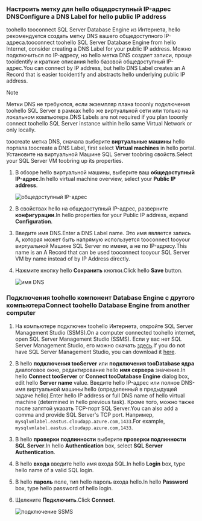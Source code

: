 ### <a name="configure-a-dns-label-for-hello-public-ip-address"></a><span data-ttu-id="e49e0-101">Настроить метку для hello общедоступный IP-адрес DNS</span><span class="sxs-lookup"><span data-stu-id="e49e0-101">Configure a DNS Label for hello public IP address</span></span>

<span data-ttu-id="e49e0-102">toohello tooconnect SQL Server Database Engine из Интернета, hello рекомендуется создать метку DNS вашего общедоступного IP-адреса.</span><span class="sxs-lookup"><span data-stu-id="e49e0-102">tooconnect toohello SQL Server Database Engine from hello Internet, consider creating a DNS Label for your public IP address.</span></span> <span data-ttu-id="e49e0-103">Можно подключиться по IP-адресу, но hello метка DNS создает записи, проще tooidentify и краткие описания hello базовой общедоступный IP-адрес.</span><span class="sxs-lookup"><span data-stu-id="e49e0-103">You can connect by IP address, but hello DNS Label creates an A Record that is easier tooidentify and abstracts hello underlying public IP address.</span></span>

> [!NOTE]
> <span data-ttu-id="e49e0-104">Метки DNS не требуются, если экземпляр плана tooonly подключения toohello SQL Server в рамках hello же виртуальной сети или только на локальном компьютере.</span><span class="sxs-lookup"><span data-stu-id="e49e0-104">DNS Labels are not required if you plan tooonly connect toohello SQL Server instance within hello same Virtual Network or only locally.</span></span>

<span data-ttu-id="e49e0-105">toocreate метка DNS, сначала выберите **виртуальные машины** hello портала.</span><span class="sxs-lookup"><span data-stu-id="e49e0-105">toocreate a DNS Label, first select **Virtual machines** in hello portal.</span></span> <span data-ttu-id="e49e0-106">Установите на виртуальной Машине SQL Server toobring свойств.</span><span class="sxs-lookup"><span data-stu-id="e49e0-106">Select your SQL Server VM toobring up its properties.</span></span>

1. <span data-ttu-id="e49e0-107">В обзоре hello виртуальной машины, выберите ваш **общедоступный IP-адрес**.</span><span class="sxs-lookup"><span data-stu-id="e49e0-107">In hello virtual machine overview, select your **Public IP address**.</span></span>

    ![общедоступный IP-адрес](./media/virtual-machines-sql-server-connection-steps/rm-public-ip-address.png)

1. <span data-ttu-id="e49e0-109">В свойствах hello на общедоступный IP-адрес, разверните **конфигурации**.</span><span class="sxs-lookup"><span data-stu-id="e49e0-109">In hello properties for your Public IP address, expand **Configuration**.</span></span>

1. <span data-ttu-id="e49e0-110">Введите имя DNS.</span><span class="sxs-lookup"><span data-stu-id="e49e0-110">Enter a DNS Label name.</span></span> <span data-ttu-id="e49e0-111">Это имя является запись A, которая может быть напрямую используется tooconnect tooyour виртуальной Машине SQL Server по имени, а не по IP-адресу.</span><span class="sxs-lookup"><span data-stu-id="e49e0-111">This name is an A Record that can be used tooconnect tooyour SQL Server VM by name instead of by IP Address directly.</span></span>

1. <span data-ttu-id="e49e0-112">Нажмите кнопку hello **Сохранить** кнопки.</span><span class="sxs-lookup"><span data-stu-id="e49e0-112">Click hello **Save** button.</span></span>

    ![имя DNS](./media/virtual-machines-sql-server-connection-steps/rm-dns-label.png)

### <a name="connect-toohello-database-engine-from-another-computer"></a><span data-ttu-id="e49e0-114">Подключения toohello компонент Database Engine с другого компьютера</span><span class="sxs-lookup"><span data-stu-id="e49e0-114">Connect toohello Database Engine from another computer</span></span>

1. <span data-ttu-id="e49e0-115">На компьютере подключен toohello Интернета, откройте SQL Server Management Studio (SSMS).</span><span class="sxs-lookup"><span data-stu-id="e49e0-115">On a computer connected toohello internet, open SQL Server Management Studio (SSMS).</span></span> <span data-ttu-id="e49e0-116">Если у вас нет SQL Server Management Studio, его можно скачать [здесь](https://docs.microsoft.com/sql/ssms/download-sql-server-management-studio-ssms).</span><span class="sxs-lookup"><span data-stu-id="e49e0-116">If you do not have SQL Server Management Studio, you can download it [here](https://docs.microsoft.com/sql/ssms/download-sql-server-management-studio-ssms).</span></span>

1. <span data-ttu-id="e49e0-117">В hello **подключения tooServer** или **подключения tooDatabase ядра** диалоговое окно, редактирование hello **имя сервера** значение.</span><span class="sxs-lookup"><span data-stu-id="e49e0-117">In hello **Connect tooServer** or **Connect tooDatabase Engine** dialog box, edit hello **Server name** value.</span></span> <span data-ttu-id="e49e0-118">Введите hello IP-адрес или полное DNS-имя виртуальной машины hello (определенный в предыдущей задаче hello).</span><span class="sxs-lookup"><span data-stu-id="e49e0-118">Enter hello IP address or full DNS name of hello virtual machine (determined in hello previous task).</span></span> <span data-ttu-id="e49e0-119">Кроме того, можно также после запятой указать TCP-порт SQL Server.</span><span class="sxs-lookup"><span data-stu-id="e49e0-119">You can also add a comma and provide SQL Server's TCP port.</span></span> <span data-ttu-id="e49e0-120">Например, `mysqlvmlabel.eastus.cloudapp.azure.com,1433`.</span><span class="sxs-lookup"><span data-stu-id="e49e0-120">For example, `mysqlvmlabel.eastus.cloudapp.azure.com,1433`.</span></span>

1. <span data-ttu-id="e49e0-121">В hello **проверки подлинности** выберите **проверки подлинности SQL Server**.</span><span class="sxs-lookup"><span data-stu-id="e49e0-121">In hello **Authentication** box, select **SQL Server Authentication**.</span></span>

1. <span data-ttu-id="e49e0-122">В hello **входа** введите hello имя входа SQL.</span><span class="sxs-lookup"><span data-stu-id="e49e0-122">In hello **Login** box, type hello name of a valid SQL login.</span></span>

1. <span data-ttu-id="e49e0-123">В hello **пароль** поле, тип hello пароль входа hello.</span><span class="sxs-lookup"><span data-stu-id="e49e0-123">In hello **Password** box, type hello password of hello login.</span></span>

1. <span data-ttu-id="e49e0-124">Щелкните **Подключить**.</span><span class="sxs-lookup"><span data-stu-id="e49e0-124">Click **Connect**.</span></span>

    ![подключение SSMS](./media/virtual-machines-sql-server-connection-steps/rm-ssms-connect.png)